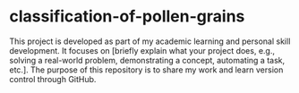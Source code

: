 # classification-of-pollen-grains
This project is developed as part of my academic learning and personal skill development. It focuses on [briefly explain what your project does, e.g., solving a real-world problem, demonstrating a concept, automating a task, etc.]. The purpose of this repository is to share my work and learn version control through GitHub.
